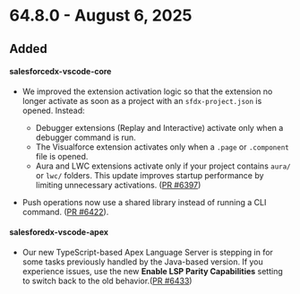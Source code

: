 # 64.8.0 - August 6, 2025

## Added

#### salesforcedx-vscode-core
- We improved the extension activation logic so that the extension no longer activate as soon as a project with an `sfdx-project.json` is opened. Instead:
  - Debugger extensions (Replay and Interactive) activate only when a debugger command is run.
  - The Visualforce extension activates only when a `.page` or `.component` file is opened.
  - Aura and LWC extensions activate only if your project contains `aura/` or `lwc/` folders.
This update improves startup performance by limiting unnecessary activations. ([PR #6397](https://github.com/forcedotcom/salesforcedx-vscode/pull/6397))

- Push operations now use a shared library instead of running a CLI command. ([PR #6422](https://github.com/forcedotcom/salesforcedx-vscode/pull/6422)).

#### salesforedx-vscode-apex
- Our new TypeScript-based Apex Language Server is stepping in for some tasks previously handled by the Java-based version. If you experience issues, use the new **Enable LSP Parity Capabilities** setting to switch back to the old behavior.([PR #6433](https://github.com/forcedotcom/salesforcedx-vscode/pull/6433))

